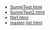 * [SunmiTest.html](SunmiTest.html)
* [SunmiTest2.html](SunmiTest2.html)
* [file1.html](file1.html)
* [master-list.html](master-list.html)